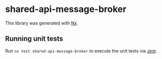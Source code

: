 # shared-api-message-broker

This library was generated with [Nx](https://nx.dev).

## Running unit tests

Run `nx test shared-api-message-broker` to execute the unit tests via [Jest](https://jestjs.io).
